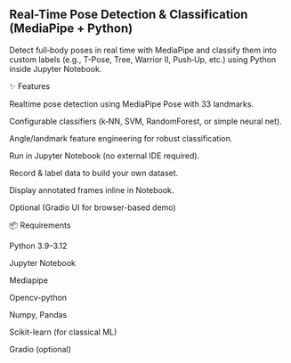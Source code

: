 ## **Real-Time Pose Detection & Classification (MediaPipe + Python)**

Detect full‑body poses in real time with MediaPipe and classify them into custom labels (e.g., T-Pose, Tree, Warrior II, Push‑Up, etc.) using Python inside Jupyter Notebook.

✨ Features

Realtime pose detection using MediaPipe Pose with 33 landmarks.

Configurable classifiers (k‑NN, SVM, RandomForest, or simple neural net).

Angle/landmark feature engineering for robust classification.

Run in Jupyter Notebook (no external IDE required).

Record & label data to build your own dataset.

Display annotated frames inline in Notebook.

Optional (Gradio UI for browser-based demo)

📦 Requirements

Python 3.9–3.12

Jupyter Notebook

Mediapipe

Opencv-python

Numpy, Pandas

Scikit-learn (for classical ML)

Gradio (optional)
